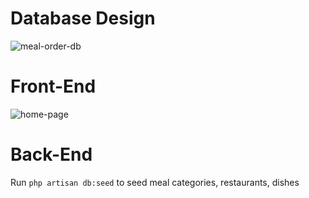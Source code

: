 # Database Design

![meal-order-db](https://github.com/vuhust19081995/order-meal-laravel-vuejs/assets/29648335/804e5f1e-b0c4-4649-a399-380a36799609)

# Front-End

![home-page](https://github.com/vuhust19081995/order-meal-laravel-vuejs/assets/29648335/bfa5d91e-76be-4b84-aa81-dde80e3f6b9a)

# Back-End

Run `php artisan db:seed` to seed meal categories, restaurants, dishes

